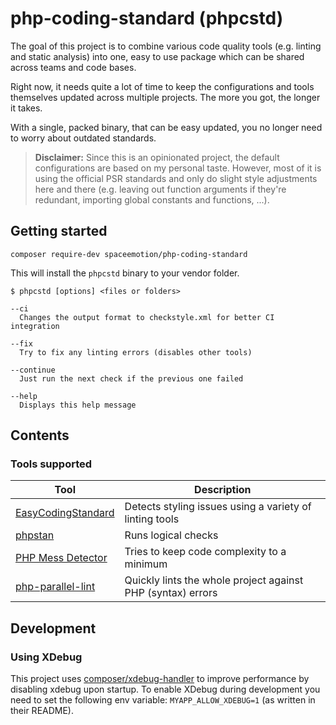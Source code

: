 # php-coding-standard (phpcstd)
The goal of this project is to combine various code quality tools (e.g. linting and static analysis)
into one, easy to use package which can be shared across teams and code bases.

Right now, it needs quite a lot of time to keep the configurations and tools themselves
updated across multiple projects. The more you got, the longer it takes.

With a single, packed binary, that can be easy updated, you no longer need to worry about outdated standards.

> **Disclaimer:**
Since this is an opinionated project, the default configurations are based on my personal taste.
However, most of it is using the official PSR standards and only do slight style adjustments here and there
(e.g. leaving out function arguments if they're redundant, importing global constants and functions, ...).

## Getting started
```
composer require-dev spaceemotion/php-coding-standard
```

This will install the `phpcstd` binary to your vendor folder.

```
$ phpcstd [options] <files or folders>

--ci
  Changes the output format to checkstyle.xml for better CI integration

--fix
  Try to fix any linting errors (disables other tools)

--continue
  Just run the next check if the previous one failed

--help
  Displays this help message
```

## Contents
### Tools supported
Tool | Description
-----|------------
[EasyCodingStandard](https://github.com/symplify/easy-coding-standard) | Detects styling issues using a variety of linting tools
[phpstan](https://github.com/phpstan/phpstan) | Runs logical checks
[PHP Mess Detector](https://github.com/phpmd/phpmd) | Tries to keep code complexity to a minimum
[php-parallel-lint](https://github.com/php-parallel-lint/php-parallel-lint) | Quickly lints the whole project against PHP (syntax) errors

## Development
### Using XDebug
This project uses [composer/xdebug-handler](https://github.com/composer/xdebug-handler) to improve performance
by disabling xdebug upon startup. To enable XDebug during development you need to set the following env variable:
`MYAPP_ALLOW_XDEBUG=1` (as written in their README).
